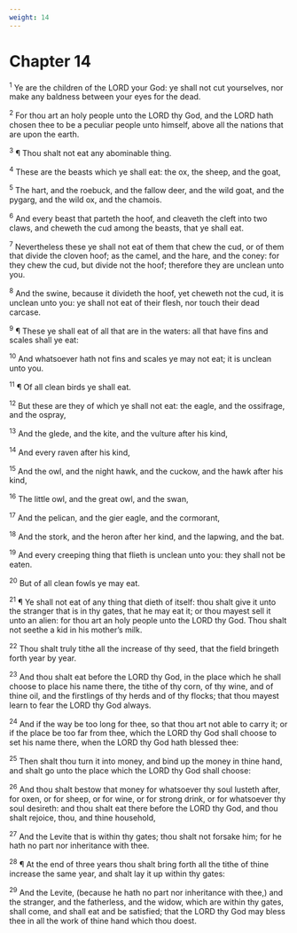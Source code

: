 ```yaml
---
weight: 14
---
```


# Chapter 14

<sup>1</sup> Ye are the children of the LORD your God: ye shall not cut yourselves, nor make any baldness between your eyes for the dead. 

<sup>2</sup> For thou art an holy people unto the LORD thy God, and the LORD hath chosen thee to be a peculiar people unto himself, above all the nations that are upon the earth. 

<sup>3</sup> ¶ Thou shalt not eat any abominable thing. 

<sup>4</sup> These are the beasts which ye shall eat: the ox, the sheep, and the goat, 

<sup>5</sup> The hart, and the roebuck, and the fallow deer, and the wild goat, and the pygarg, and the wild ox, and the chamois. 

<sup>6</sup> And every beast that parteth the hoof, and cleaveth the cleft into two claws, and cheweth the cud among the beasts, that ye shall eat. 

<sup>7</sup> Nevertheless these ye shall not eat of them that chew the cud, or of them that divide the cloven hoof; as the camel, and the hare, and the coney: for they chew the cud, but divide not the hoof; therefore they are unclean unto you. 

<sup>8</sup> And the swine, because it divideth the hoof, yet cheweth not the cud, it is unclean unto you: ye shall not eat of their flesh, nor touch their dead carcase. 

<sup>9</sup> ¶ These ye shall eat of all that are in the waters: all that have fins and scales shall ye eat: 

<sup>10</sup> And whatsoever hath not fins and scales ye may not eat; it is unclean unto you. 

<sup>11</sup> ¶ Of all clean birds ye shall eat. 

<sup>12</sup> But these are they of which ye shall not eat: the eagle, and the ossifrage, and the ospray, 

<sup>13</sup> And the glede, and the kite, and the vulture after his kind, 

<sup>14</sup> And every raven after his kind, 

<sup>15</sup> And the owl, and the night hawk, and the cuckow, and the hawk after his kind, 

<sup>16</sup> The little owl, and the great owl, and the swan, 

<sup>17</sup> And the pelican, and the gier eagle, and the cormorant, 

<sup>18</sup> And the stork, and the heron after her kind, and the lapwing, and the bat. 

<sup>19</sup> And every creeping thing that flieth is unclean unto you: they shall not be eaten. 

<sup>20</sup> But of all clean fowls ye may eat. 

<sup>21</sup> ¶ Ye shall not eat of any thing that dieth of itself: thou shalt give it unto the stranger that is in thy gates, that he may eat it; or thou mayest sell it unto an alien: for thou art an holy people unto the LORD thy God. Thou shalt not seethe a kid in his mother’s milk. 

<sup>22</sup> Thou shalt truly tithe all the increase of thy seed, that the field bringeth forth year by year. 

<sup>23</sup> And thou shalt eat before the LORD thy God, in the place which he shall choose to place his name there, the tithe of thy corn, of thy wine, and of thine oil, and the firstlings of thy herds and of thy flocks; that thou mayest learn to fear the LORD thy God always. 

<sup>24</sup> And if the way be too long for thee, so that thou art not able to carry it; or if the place be too far from thee, which the LORD thy God shall choose to set his name there, when the LORD thy God hath blessed thee: 

<sup>25</sup> Then shalt thou turn it into money, and bind up the money in thine hand, and shalt go unto the place which the LORD thy God shall choose: 

<sup>26</sup> And thou shalt bestow that money for whatsoever thy soul lusteth after, for oxen, or for sheep, or for wine, or for strong drink, or for whatsoever thy soul desireth: and thou shalt eat there before the LORD thy God, and thou shalt rejoice, thou, and thine household, 

<sup>27</sup> And the Levite that is within thy gates; thou shalt not forsake him; for he hath no part nor inheritance with thee. 

<sup>28</sup> ¶ At the end of three years thou shalt bring forth all the tithe of thine increase the same year, and shalt lay it up within thy gates: 

<sup>29</sup> And the Levite, (because he hath no part nor inheritance with thee,) and the stranger, and the fatherless, and the widow, which are within thy gates, shall come, and shall eat and be satisfied; that the LORD thy God may bless thee in all the work of thine hand which thou doest. 


